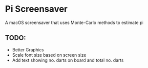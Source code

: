 # Pi Screensaver    
A macOS screensaver that uses Monte-Carlo methods to estimate pi

## TODO:   
- Better Graphics
- Scale font size based on screen size
- Add text showing no. darts on board and total no. darts

